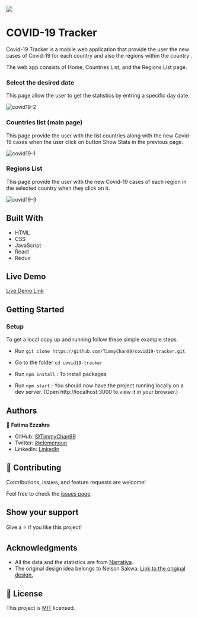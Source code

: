 
![](https://img.shields.io/badge/Microverse-blueviolet)

# COVID-19 Tracker

Covid-19 Tracker is a mobile web application that provide the user the new cases of Covid-19 for each country and also the regions within the country .

The web app consists of Home, Countries List, and the Regions List page.

### Select the desired date 

This page allow the user to get the statistics by entring a specific day date. 

![covid19-2](https://user-images.githubusercontent.com/92228303/157505422-7afd491f-af55-4c5f-a011-35aec3d8c2cb.png)

### Countries list (main page)

This page provide the user with the list countries along with the new Covid-19 cases when the user click on button Show Stats in the previous page.

![covid19-1](https://user-images.githubusercontent.com/92228303/157505962-393ada12-874a-4b7d-98d6-390297e78528.png)

### Regions List

This page provide the user with the new Covid-19 cases of each region in the selected country when they click on it.

![covid19-3](https://user-images.githubusercontent.com/92228303/157506433-d675e4cc-2a56-4007-9c49-6a0e9761b044.png)


## Built With

- HTML
- CSS
- JavaScript
- React
- Redux

## Live Demo

[Live Demo Link](https://timmychan99.github.io/covid19-tracker/) 


## Getting Started

### **Setup**
To get a local copy up and running follow these simple example steps.

- Run `git clone https://github.com/TimmyChan99/covid19-tracker.git`
- Go to the folder `cd covid19-tracker`

- Run `npm install` : To install packages

- Run `npm start` : You should now have the project running locally on a dev server.
 (Open http://localhost:3000 to view it in your browser.)



## Authors

👤 **Fatima Ezzahra**

- GitHub: [@TimmyChan99](https://github.com/TimmyChan99)
- Twitter: [@elemenoun](https://twitter.com/elemenoun)
- LinkedIn: [LinkedIn](https://www.linkedin.com/in/fatima-ezzahra-elemenoun-020841225/)


## 🤝 Contributing

Contributions, issues, and feature requests are welcome!

Feel free to check the [issues page](../../issues/).

## Show your support

Give a ⭐️ if you like this project!

## Acknowledgments

- All the data and the statistics are from [Narrativa](https://covid19tracking.narrativa.com/index_en.html).
- The original design idea belongs to Nelson Sakwa. [Link to the original design.](https://www.behance.net/gallery/31579789/Ballhead-App-%28Free-PSDs%29)

## 📝 License

This project is [MIT](./MIT.md) licensed.

